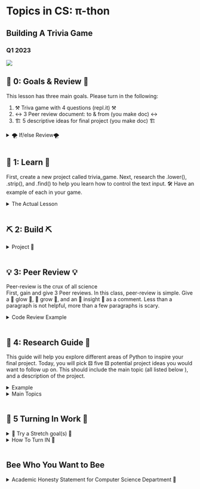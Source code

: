 # Topics in CS: π-thon
## Building A Trivia Game
### Q1 2023

<img src="https://media0.giphy.com/media/KxzFpLmU5NxtSRgy4Z/200w.gif?cid=6c09b952c5vrqv0w31k9sonuqnyaw2znxjsxhizdtxkxjbcw&ep=v1_gifs_search&rid=200w.gif&ct=g">

## 📖 0: Goals & Review 📖

This lesson has three main goals. Please turn in the following:

1. ⚒️ Triva game with 4 questions (repl.it) ⚒️
2. ↔️ 3 Peer review document: to & from  (you make doc) ↔️
3. 🏗️ 5 descriptive ideas for final project (you make doc) 🏗️

<details>
<summary>🌪️ If/else Review🌪️</summary>

In our previous sessions, we have examined how we can use conditional statements to check for true or false. Here is an example:

<pre><code>
city = input("What city is Riverdale located in?")
if city == "New York City" or city == "NYC":
   print("correct")
else:
   print("wrong")
</code></pre>

We used the “or” & "and" statements to allow for as many possible correct solutions as possible. In the example above either New York City or NYC would work as correct answers. All other answers would be incorrect and fall into the else clause. 🤔


<pre><code>
city = input("What city is Riverdale located in?")
name = input("What is your name?")
if city == "New York City" or city == "NYC" or city == "Bronx":
   print("correct")
elif city == "NYC" and name == "Lila":
   print("You must be cool")
else:
   print("wrong")

</code></pre>

</details>

<br>

## 🔭 1: Learn 🔭

First, create a new project called trivia_game. Next, research the .lower(), .strip(), and .find() to help you learn how to control the text input. 🛠️ Have an example of each in your game.
<details>
   
   <summary>The Actual Lesson</summary>
<details><summary>What is a Method vs. Argument?</summary>

<details>
   <summary> 🛠️ Method 🛠️ </summary>

Imagine you have a toy robot 🤖. This robot can do different things like walk 🚶, dance 💃, and sing 🎤. Each of these actions is like a "method" for the robot. In Python, objects (like our robot) can have methods that allow them to do specific tasks.


<pre><code>robot.dance()</code></pre>

Here, `dance` is a method that makes the robot dance.

</details>

<details> 
   <summary> 🎁 Argument 🎁 </summary>
Now, let's say your robot can also paint 🎨, but it needs to know which color to use. You tell the robot the color by giving it a small box 🎁 with the paint inside. This box is like an "argument" you give to the method.

<pre><code>robot.paint("blue")</code></pre>

Here, `"blue"` is the argument you're giving to the `paint` method to tell the robot which color to use.
</details>


So, in simple terms:
- A  🛠️ method 🛠️ is an action or task that something can do.
- An 🎁 argument 🎁 is extra information you give to help the method do its job.

I hope that helps! 🌟
</details>
<br>
<details>
<summary>
   Learn New Methods
</summary>
<details>
    <summary>The lower() method</summary>
        returns a string where all characters are lower case. 📝
        <pre><code>
            city = "New York City"
            print(city.lower()) #prints new york city
        </code></pre>
</details>

<details>
<summary> The strip() method </summary>

removes any leading (spaces at the beginning) and trailing (spaces at the end) characters (space is the default leading character to remove) 🚫

<pre><code>
city = "    New York City    "
print(city.strip()) 
# removes the spaces on either side of the string 
</code></pre>
</details>

<details>
<summary> The find() method </summary>
finds the first occurrence of the specified value. The find() method returns -1 if the value is not found. 🔍
python

<pre><code>
    city = "New York City"
    print(city.find("York")) #prints 4-> the index in which it found York
    # You can even combine these methods. 🔄
</code></pre>
</details>

</details>
</details>

<br>

## ⛏️ 2: Build ⛏️

<details>
<summary>Project 🚀</summary>

In this project, you will have an opportunity to create a trivia game in a topic of your choice. For this project, you must create 4️⃣ four trivia questions 4️⃣ with some type of response for 😵 incorrect 😵 or 🎉 correct answers 🎉. You will decide on the 🪩 theme 🪩

<br>

When creating your 🪩 Trivia game 🪩, you want to make it as accurate as possible for the users to play the game. Using “or” statements will help you add correct answers. 

<br>

Employing methods such as .lower(), .strip(), and .find() to help us and developers to anticipate users' responses by ignoring case, extra spaces on the ends of the string, or finding a specific term in the string. 🎲
<br>
We also added some cool tricks🎉
<br>

<details>
<summary> Time </summary>
<pre><code>
    time.sleep(0.5) #pause the program for 0.5 seconds
</code></pre>
</details>

<details>
<summary> ASCII Art </summary>

Use <a href='https://www.asciiart.eu/'>ASCII characters to create drawings or designs in your game!</a>

<pre><code>
print("""
+----------------+
|    WELCOME    |
+----------------+
""")
</code></pre>

</details>

Try to chain together .find(), .strip(), and .lower()
</details>
<br>

## 💡 3: Peer Review 💡

Peer-review is the crux of all science
<br>
First, gain and give 3 Peer reviews. In this class, peer-review is simple. Give a 🌟 glow 🌟, 🌿 grow 🌿, and an 🔬 insight 🔬 as a comment. Less than a paragraph is not helpful, more than a few paragraphs is scary.

<details>
   <summary>
   Code Review Example
   </summary>

<pre><code>
   def circle_area(radius):
    pi = 3.14
    return pi * radius * radius
</code></pre>

Peer Review:

🌟 Glow 🌟:
Great job on keeping the function concise and to the point! The function name circle_area is descriptive, and it's clear what the function is intended to do. Using a clear variable name like radius also makes the code easy to understand.

🌿 Grow 🌿:
Consider using the built-in math.pi instead of hardcoding the value of pi to 3.14. This would make the calculation more accurate and also show that you're utilizing Python's built-in libraries effectively.

🔬 Insight 🔬:
Did you know that the formula you used is derived from the integral of r with respect to θ from 0 to 2π in polar coordinates? It's fascinating how math and programming often intersect in such ways!


</details>

<br>

## 🔬 4: Research Guide 🔬

 This guide will help you explore different areas of Python to inspire your final project. Today, you will pick ⚄ five ⚄ potential project ideas    you would want to follow up on. This should include the main topic (all listed below ), and a description of the project.

<details><summary>Example</summary>

Main Topic: Raspberry Pi and Python

Description:
I will turn a Raspberry Pi into a live webcam using Python! This project will involve connecting a USB webcam or Pi Camera to a Raspberry Pi and setting up a Python script to stream video over the internet. I can further enhance this by adding features like motion detection, time-lapse photography, or even facial recognition using libraries like OpenCV!
</details>

<details>
   <summary>Main Topics</summary>
  
<details>
<summary>1. Basics of Python</summary>

- <a href="https://docs.python.org/3/">Python Official Documentation</a>
- <a href="https://realpython.com/start-here/">Real Python - Basics</a>
- <a href="https://www.nostarch.com/pythoncrashcourse2e">Python Crash Course</a>

</details>

<details>
<summary>2. Game Development</summary>

- <a href="https://www.pygame.org/wiki/tutorials">Pygame Tutorials</a>
- <a href="http://inventwithpython.com/pygame/">Making Games with Python & Pygame (Book)</a>

</details>

<details>
<summary>3. Web Development</summary>

- <a href="https://flask.palletsprojects.com/">Flask: Micro Web Framework</a>
- <a href="https://www.djangoproject.com/start/">Django: High-level Web Framework</a>

</details>

<details>
<summary>4. Data Visualization</summary>

- <a href="https://matplotlib.org/stable/tutorials/index.html">Matplotlib Tutorials</a>
- <a href="https://seaborn.pydata.org/">Seaborn: Statistical Data Visualization</a>

</details>

<details>
<summary>5. Robotics and Hardware</summary>

- <a href="https://www.raspberrypi.org/documentation/usage/python/">Python with Raspberry Pi</a>
- <a href="https://micropython.org/">MicroPython: Python for Microcontrollers</a>

</details>

<details>
<summary>6. Music and Sound</summary>

- <a href="http://pydub.com/">PyDub: Audio Manipulation with Python</a>
- <a href="https://sonic-pi.net/">Sonic Pi: Code Music</a>

</details>
</details>
<br>

## 🐝 5 Turning In Work 🐝

<details>
<summary>  🌟 Try a Stretch goal(s) 🌟</summary>
   
💯 Can you add a score to the game? 1 point if the user get the correct answer. 0 or -1 points if the user does not get the correct answer. 📊
 
<br>

If you add a score to the game, 🐝 buzz feed quiz 🐝 it: depending on the score, print a specific phrase. For instance, if the user gets all four questions correct, print 

<br>

“You are amazing! You got all 4 correct!” 🏆

</details>


<details>
<summary>How To Turn IN 🔄</summary>
   
Once done with your code & peer-reviews, email the replit link which will have your other links inside of it as a comments

<pre><code>
   # www.peer_review_doc.com
   # www.my_project_ideas.com
   print("this is my repl.it code")
   print("I turn in the repl.it link")
</code></pre>

The peer_review.doc should contain the reviews you gave & recieved. I'd suggest using a table to organize this data.


- You have the entire session and homework to work on the project. It is due for homework by next class.

- Test your project with a classmate to verify that the trivia game works effectively and that you have anticipated the various answers from the user. 

- Remember to copy the Academic Honesty statement into your work and submit your project. 📤

</details>

<br>

## Bee Who You Want to Bee

<details>
<summary>Academic Honesty Statement for Computer Science Department 📜</summary>
   
Please submit this assignment with your name and a copy of this text.

<pre><code>
   I have neither given nor received improper aid in the preparation of this computer science assignment or in the completion of this code. Unless properly attributed to others, the work is exclusively my own.

Signed: (type your name here acknowledging this statement) ✍️
</code></pre>
</details>
